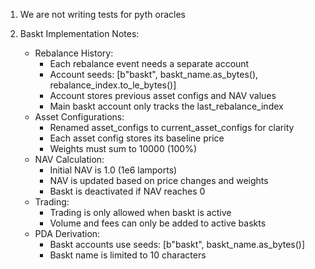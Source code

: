 1. We are not writing tests for pyth oracles

2. Baskt Implementation Notes:
   - Rebalance History:
     - Each rebalance event needs a separate account
     - Account seeds: [b"baskt", baskt_name.as_bytes(), rebalance_index.to_le_bytes()]
     - Account stores previous asset configs and NAV values
     - Main baskt account only tracks the last_rebalance_index
   - Asset Configurations:
     - Renamed asset_configs to current_asset_configs for clarity
     - Each asset config stores its baseline price
     - Weights must sum to 10000 (100%)
   - NAV Calculation:
     - Initial NAV is 1.0 (1e6 lamports)
     - NAV is updated based on price changes and weights
     - Baskt is deactivated if NAV reaches 0
   - Trading:
     - Trading is only allowed when baskt is active
     - Volume and fees can only be added to active baskts
   - PDA Derivation:
     - Baskt accounts use seeds: [b"baskt", baskt_name.as_bytes()]
     - Baskt name is limited to 10 characters
